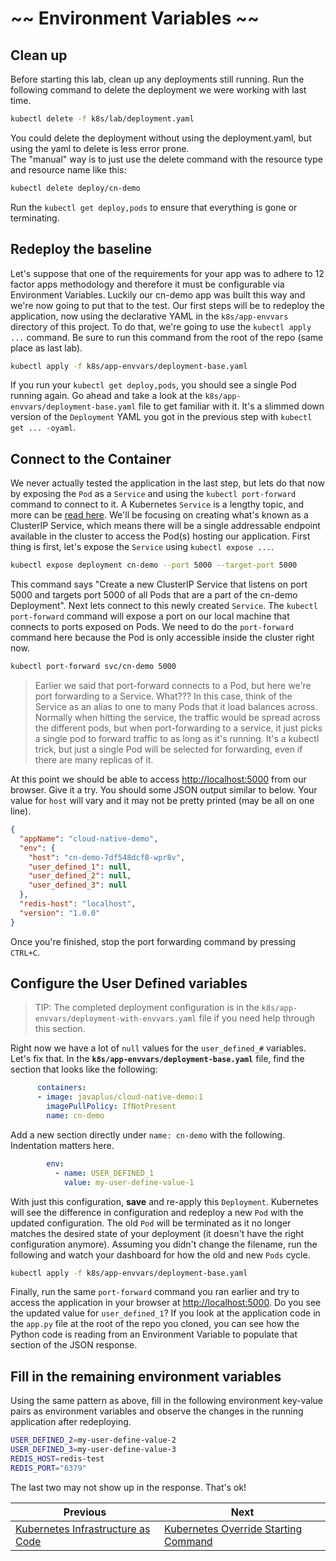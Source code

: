 # ~~ Environment Variables ~~

## Clean up

Before starting this lab, clean up any deployments still running.
Run the following command to delete the deployment we were working with last time.

```bash
kubectl delete -f k8s/lab/deployment.yaml
```

You could delete the deployment without using the deployment.yaml, but using the yaml to delete is less error prone.  
The "manual" way is to just use the delete command with the resource type and resource name like this:

```bash
kubectl delete deploy/cn-demo
```

Run the `kubectl get deploy,pods` to ensure that everything is gone or terminating.


## Redeploy the baseline

Let's suppose that one of the requirements for your app was to adhere to 12 factor apps methodology and therefore it must be configurable via Environment Variables.  Luckily our cn-demo app was built this way and we're now going to put that to the test.  Our first steps will be to redeploy the application, now using the declarative YAML in the `k8s/app-envvars` directory of this project.  To do that, we're going to use the `kubectl apply ...` command.  Be sure to run this command from the root of the repo (same place as last lab).

```bash
kubectl apply -f k8s/app-envvars/deployment-base.yaml
```

If you run your `kubectl get deploy,pods`, you should see a single Pod running again.  Go ahead and take a look at the `k8s/app-envvars/deployment-base.yaml` file to get familiar with it.  It's a slimmed down version of the `Deployment` YAML you got in the previous step with `kubectl get ... -oyaml`.

## Connect to the Container

We never actually tested the application in the last step, but lets do that now by exposing the `Pod` as a `Service` and using the `kubectl port-forward` command to connect to it.  A Kubernetes `Service` is a lengthy topic, and more can be [read here](https://kubernetes.io/docs/concepts/services-networking/service/).  We'll be focusing on creating what's known as a ClusterIP Service, which means there will be a single addressable endpoint available in the cluster to access the Pod(s) hosting our application.  First thing is first, let's expose the `Service` using `kubectl expose ...`.

```bash
kubectl expose deployment cn-demo --port 5000 --target-port 5000
```

This command says "Create a new ClusterIP Service that listens on port 5000 and targets port 5000 of all Pods that are a part of the cn-demo Deployment".  Next lets connect to this newly created `Service`.  The `kubectl port-forward` command will expose a port on our local machine that connects to ports exposed on Pods.  We need to do the `port-forward` command here because the Pod is only accessible inside the cluster right now.  

```bash
kubectl port-forward svc/cn-demo 5000
```

> Earlier we said that port-forward connects to a Pod, but here we're port forwarding to a Service.  What???  In this case, think of the Service as an alias to one to many Pods that it load balances across.  Normally when hitting the service, the traffic would be spread across the different pods, but when port-forwarding to a service, it just picks a single pod to forward traffic to as long as it's running.  It's a kubectl trick, but just a single Pod will be selected for forwarding, even if there are many replicas of it.

At this point we should be able to access [http://localhost:5000](http://localhost:5000) from our browser.  Give it a try.  You should some JSON output similar to below.  Your value for `host` will vary and it may not be pretty printed (may be all on one line).

```json
{
  "appName": "cloud-native-demo",
  "env": {
    "host": "cn-demo-7df548dcf8-wpr8v",
    "user_defined_1": null,
    "user_defined_2": null,
    "user_defined_3": null
  },
  "redis-host": "localhost",
  "version": "1.0.0"
}
```

Once you're finished, stop the port forwarding command by pressing `CTRL+C`.

## Configure the User Defined variables

> TIP: The completed deployment configuration is in the `k8s/app-envvars/deployment-with-envvars.yaml` file if you need help through this section.

Right now we have a lot of `null` values for the `user_defined_#` variables.  Let's fix that.  In the **`k8s/app-envvars/deployment-base.yaml`** file, find the section that looks like the following:

```yaml
      containers:
      - image: javaplus/cloud-native-demo:1
        imagePullPolicy: IfNotPresent
        name: cn-demo
```

Add a new section directly under `name: cn-demo` with the following.  Indentation matters here.

```yaml
        env:
          - name: USER_DEFINED_1
            value: my-user-define-value-1
```

With just this configuration, **save** and re-apply this `Deployment`.  Kubernetes will see the difference in configuration and redeploy a new `Pod` with the updated configuration.  The old `Pod` will be terminated as it no longer matches the desired state of your deployment (it doesn't have the right configuration anymore).  Assuming you didn't change the filename, run the following and watch your dashboard for how the old and new `Pods` cycle.

```bash
kubectl apply -f k8s/app-envvars/deployment-base.yaml
```

Finally, run the same `port-forward` command you ran earlier and try to access the application in your browser at [http://localhost:5000](http://localhost:5000).  Do you see the updated value for `user_defined_1`?  If you look at the application code in the `app.py` file at the root of the repo you cloned, you can see how the Python code is reading from an Environment Variable to populate that section of the JSON response.

## Fill in the remaining environment variables

Using the same pattern as above, fill in the following environment key-value pairs as environment variables and observe the changes in the running application after redeploying.

```bash
USER_DEFINED_2=my-user-define-value-2
USER_DEFINED_3=my-user-define-value-3
REDIS_HOST=redis-test
REDIS_PORT="6379"
```
The last two may not show up in the response. That's ok!

Previous | Next
--- | ---
[Kubernetes Infrastructure as Code](3_/kube_infra_as_code.md) | [Kubernetes Override Starting Command](5_/kube_override_cmd.md)